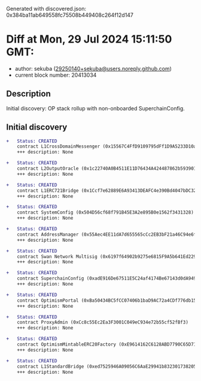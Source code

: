 Generated with discovered.json: 0x384ba11ab649558fc75508b449408c264f12d147

# Diff at Mon, 29 Jul 2024 15:11:50 GMT:

- author: sekuba (<29250140+sekuba@users.noreply.github.com>)
- current block number: 20413034

## Description

Initial discovery: OP stack rollup with non-onboarded SuperchainConfig.

## Initial discovery

```diff
+   Status: CREATED
    contract L1CrossDomainMessenger (0x15567C4FfD9109795dFf1D9A5233D10aef0738D2)
    +++ description: None
```

```diff
+   Status: CREATED
    contract L2OutputOracle (0x1c22740A0B4511E11D76434A424487862b593901)
    +++ description: None
```

```diff
+   Status: CREATED
    contract L1ERC721Bridge (0x1Ccf7e62889E6A93413DEAFC4e390Bd4047bDC32)
    +++ description: None
```

```diff
+   Status: CREATED
    contract SystemConfig (0x504D56cf68f791B45E3A2e895B0e1562f3431328)
    +++ description: None
```

```diff
+   Status: CREATED
    contract AddressManager (0x55Aec4EE11dA7d655565cCc2EB3bF21a46C94e6f)
    +++ description: None
```

```diff
+   Status: CREATED
    contract Swan Network Multisig (0x6197f64902b9275e6815F9A5b641Ed2291A5d39c)
    +++ description: None
```

```diff
+   Status: CREATED
    contract SuperchainConfig (0xadE916De67511E5C24af4174Be67143d0dA94959)
    +++ description: None
```

```diff
+   Status: CREATED
    contract OptimismPortal (0xBa50434BC5fCC07406b1baD9AC72a4CDf776db15)
    +++ description: None
```

```diff
+   Status: CREATED
    contract ProxyAdmin (0xCc8c55Ec2Ea3F3001C049eC934e72b55cf52fBf3)
    +++ description: None
```

```diff
+   Status: CREATED
    contract OptimismMintableERC20Factory (0xE9614162C6128ABD7790C65D711CfC43ea842153)
    +++ description: None
```

```diff
+   Status: CREATED
    contract L1StandardBridge (0xed7525946A09056C6AaE29941b8323017382050e)
    +++ description: None
```
